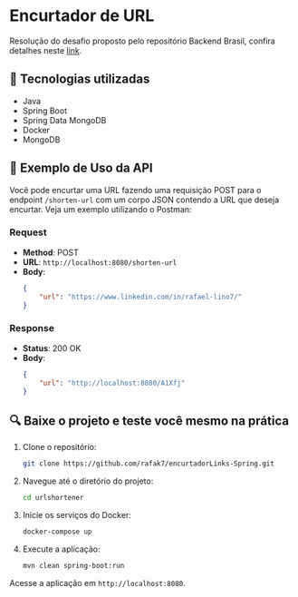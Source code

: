 # Encurtador de URL

Resolução do desafio proposto pelo repositório Backend Brasil, confira detalhes neste [link](https://github.com/backend-br/desafios/blob/master/url-shortener/PROBLEM.md).

## 🚀 Tecnologias utilizadas
- Java
- Spring Boot
- Spring Data MongoDB
- Docker
- MongoDB

## 📄 Exemplo de Uso da API

Você pode encurtar uma URL fazendo uma requisição POST para o endpoint `/shorten-url` com um corpo JSON contendo a URL que deseja encurtar. Veja um exemplo utilizando o Postman:

### Request
- **Method**: POST
- **URL**: `http://localhost:8080/shorten-url`
- **Body**:
    ```json
    {
        "url": "https://www.linkedin.com/in/rafael-lino7/"
    }
    ```

### Response
- **Status**: 200 OK
- **Body**:
    ```json
    {
        "url": "http://localhost:8080/A1Xfj"
    }
    ```

## 🔍 Baixe o projeto e teste você mesmo na prática
1. Clone o repositório:
    ```sh
    git clone https://github.com/rafak7/encurtadorLinks-Spring.git
    ```
2. Navegue até o diretório do projeto:
    ```sh
    cd urlshortener
    ```
3. Inicie os serviços do Docker:
    ```sh
    docker-compose up
    ```
4. Execute a aplicação:
    ```sh
    mvn clean spring-boot:run
    ```

Acesse a aplicação em `http://localhost:8080`.

